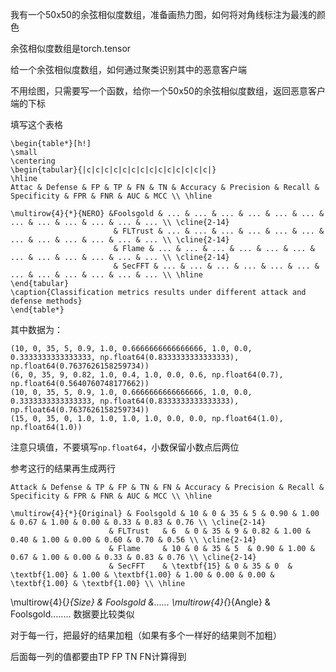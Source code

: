 我有一个50x50的余弦相似度数组，准备画热力图，如何将对角线标注为最浅的颜色




余弦相似度数组是torch.tensor





给一个余弦相似度数组，如何通过聚类识别其中的恶意客户端







不用绘图，只需要写一个函数，给你一个50x50的余弦相似度数组，返回恶意客户端的下标




填写这个表格
```
\begin{table*}[h!]
\small
\centering
\begin{tabular}{|c|c|c|c|c|c|c|c|c|c|c|c|c|c|}
\hline
Attac & Defense & FP & TP & FN & TN & Accuracy & Precision & Recall & Specificity & FPR & FNR & AUC & MCC \\ \hline

\multirow{4}{*}{NERO} &Foolsgold & ... & ... & ... & ... & ... & ... & ... & ... & ... & ... & ... & ... \\ \cline{2-14}
                       & FLTrust & ... & ... & ... & ... & ... & ... & ... & ... & ... & ... & ... & ... \\ \cline{2-14}
                       & Flame & ... & ... & ... & ... & ... & ... & ... & ... & ... & ... & ... & ... \\ \cline{2-14}
                       & SecFFT & ... & ... & ... & ... & ... & ... & ... & ... & ... & ... & ... & ... \\ \hline
\end{tabular}
\caption{Classification metrics results under different attack and defense methods}
\end{table*}

```
其中数据为：
```
(10, 0, 35, 5, 0.9, 1.0, 0.6666666666666666, 1.0, 0.0, 0.3333333333333333, np.float64(0.8333333333333333), np.float64(0.7637626158259734))
(6, 0, 35, 9, 0.82, 1.0, 0.4, 1.0, 0.0, 0.6, np.float64(0.7), np.float64(0.5640760748177662))
(10, 0, 35, 5, 0.9, 1.0, 0.6666666666666666, 1.0, 0.0, 0.3333333333333333, np.float64(0.8333333333333333), np.float64(0.7637626158259734))
(15, 0, 35, 0, 1.0, 1.0, 1.0, 1.0, 0.0, 0.0, np.float64(1.0), np.float64(1.0))
```
注意只填值，不要填写`np.float64`，小数保留小数点后两位





参考这行的结果再生成两行
```
Attack & Defense & TP & FP & TN & FN & Accuracy & Precision & Recall & Specificity & FPR & FNR & AUC & MCC \\ \hline

\multirow{4}{*}{Original} & Foolsgold & 10 & 0 & 35 & 5 & 0.90 & 1.00 & 0.67 & 1.00 & 0.00 & 0.33 & 0.83 & 0.76 \\ \cline{2-14}
                      & FLTrust   & 6  & 0 & 35 & 9 & 0.82 & 1.00 & 0.40 & 1.00 & 0.00 & 0.60 & 0.70 & 0.56 \\ \cline{2-14}
                      & Flame     & 10 & 0 & 35 & 5  & 0.90 & 1.00 & 0.67 & 1.00 & 0.00 & 0.33 & 0.83 & 0.76 \\ \cline{2-14}
                      & SecFFT    & \textbf{15} & 0 & 35 & 0  & \textbf{1.00} & 1.00 & \textbf{1.00} & 1.00 & 0.00 & 0.00 & \textbf{1.00} & \textbf{1.00} \\ \hline
```
\multirow{4}{*}{Size} & Foolsgold &......
\multirow{4}{*}{Angle} & Foolsgold........
数据要比较类似





对于每一行，把最好的结果加粗（如果有多个一样好的结果则不加粗）





后面每一列的值都要由TP FP TN FN计算得到